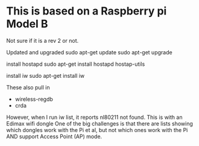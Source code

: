 This is based on a Raspberry pi Model B 
=======================================

Not sure if it is a rev 2 or not.

Updated and upgraded
sudo apt-get update
sudo apt-get upgrade

install hostapd
sudo apt-get install hostapd hostap-utils

install iw
sudo apt-get install iw

These also pull in 
* wireless-regdb
* crda

However, when I run iw list, it reports nl80211 not found. This is with an Edimax wifi dongle
One of the big challenges is that there are lists showing which dongles work with the Pi et al, but not which ones work with the Pi AND support Access Point (AP) mode.
